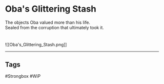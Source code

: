# Oba's Glittering Stash
The objects Oba valued more than his life.  
Sealed from the corruption that ultimately took it.

#
![[Oba's_Glittering_Stash.png]]

---
## Tags
#Strongbox
#WiP